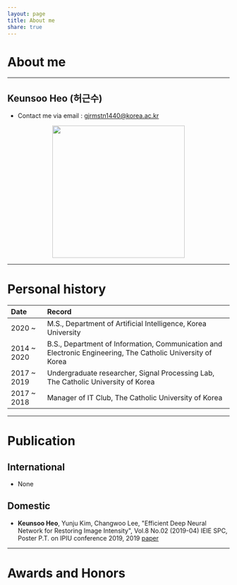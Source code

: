 ```yaml
---
layout: page
title: About me
share: true
---
```


# About me
---
## Keunsoo Heo (허근수)
- Contact me via email : gjrmstn1440@korea.ac.kr

<center><img src="https://user-images.githubusercontent.com/11483057/45756309-82f5e900-bc5b-11e8-910a-870146da1bc5.png" width="300" height="300"></center>

---
# Personal history

| Date | Record |
|:---|:---|
| 2020 ~ | M.S., Department of Artificial Intelligence, Korea University |
| 2014 ~ 2020 | B.S., Department of Information, Communication and Electronic Engineering, The Catholic University of Korea |
| 2017 ~ 2019 | Undergraduate researcher, Signal Processing Lab, The Catholic University of Korea |
| 2017 ~ 2018 | Manager of IT Club, The Catholic University of Korea |

---
# Publication
## International
- None

## Domestic
- **Keunsoo Heo**, Yunju Kim, Changwoo Lee, "Efficient Deep Neural Network for Restoring Image Intensity", Vol.8 No.02 (2019-04) IEIE SPC, Poster P.T. on IPIU conference 2019, 2019 [paper](http://www.auric.or.kr/User/Rdoc/DocRdoc.aspx?returnVal=RD_R&dn=384124#.XhHgkuH_yUk)

---
# Awards and Honors
